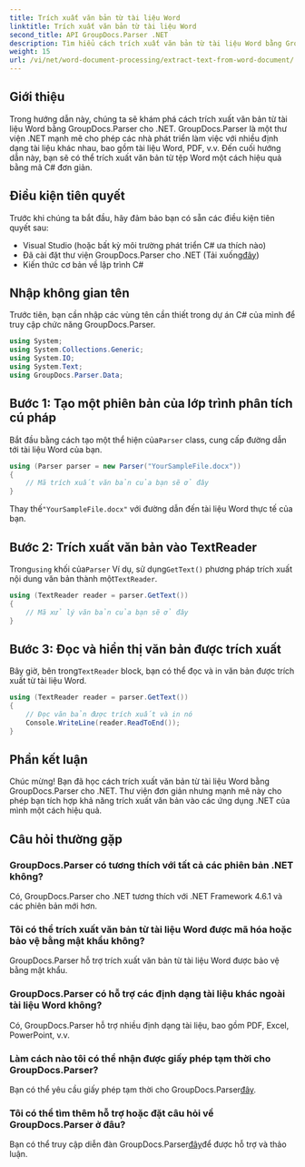 ```yaml
---
title: Trích xuất văn bản từ tài liệu Word
linktitle: Trích xuất văn bản từ tài liệu Word
second_title: API GroupDocs.Parser .NET
description: Tìm hiểu cách trích xuất văn bản từ tài liệu Word bằng GroupDocs.Parser cho .NET. Hướng dẫn từng bước với các ví dụ về mã.
weight: 15
url: /vi/net/word-document-processing/extract-text-from-word-document/
---
```

## Giới thiệu
Trong hướng dẫn này, chúng ta sẽ khám phá cách trích xuất văn bản từ tài liệu Word bằng GroupDocs.Parser cho .NET. GroupDocs.Parser là một thư viện .NET mạnh mẽ cho phép các nhà phát triển làm việc với nhiều định dạng tài liệu khác nhau, bao gồm tài liệu Word, PDF, v.v. Đến cuối hướng dẫn này, bạn sẽ có thể trích xuất văn bản từ tệp Word một cách hiệu quả bằng mã C# đơn giản.
## Điều kiện tiên quyết
Trước khi chúng ta bắt đầu, hãy đảm bảo bạn có sẵn các điều kiện tiên quyết sau:
- Visual Studio (hoặc bất kỳ môi trường phát triển C# ưa thích nào)
- Đã cài đặt thư viện GroupDocs.Parser cho .NET (Tải xuống[đây](https://releases.groupdocs.com/parser/net/))
- Kiến thức cơ bản về lập trình C#

## Nhập không gian tên
Trước tiên, bạn cần nhập các vùng tên cần thiết trong dự án C# của mình để truy cập chức năng GroupDocs.Parser.
```csharp
using System;
using System.Collections.Generic;
using System.IO;
using System.Text;
using GroupDocs.Parser.Data;
```
## Bước 1: Tạo một phiên bản của lớp trình phân tích cú pháp
 Bắt đầu bằng cách tạo một thể hiện của`Parser` class, cung cấp đường dẫn tới tài liệu Word của bạn.
```csharp
using (Parser parser = new Parser("YourSampleFile.docx"))
{
    // Mã trích xuất văn bản của bạn sẽ ở đây
}
```
 Thay thế`"YourSampleFile.docx"` với đường dẫn đến tài liệu Word thực tế của bạn.
## Bước 2: Trích xuất văn bản vào TextReader
 Trong`using` khối của`Parser` Ví dụ, sử dụng`GetText()` phương pháp trích xuất nội dung văn bản thành một`TextReader`.
```csharp
using (TextReader reader = parser.GetText())
{
    // Mã xử lý văn bản của bạn sẽ ở đây
}
```
## Bước 3: Đọc và hiển thị văn bản được trích xuất
 Bây giờ, bên trong`TextReader` block, bạn có thể đọc và in văn bản được trích xuất từ tài liệu Word.
```csharp
using (TextReader reader = parser.GetText())
{
    // Đọc văn bản được trích xuất và in nó
    Console.WriteLine(reader.ReadToEnd());
}
```

## Phần kết luận
Chúc mừng! Bạn đã học cách trích xuất văn bản từ tài liệu Word bằng GroupDocs.Parser cho .NET. Thư viện đơn giản nhưng mạnh mẽ này cho phép bạn tích hợp khả năng trích xuất văn bản vào các ứng dụng .NET của mình một cách hiệu quả.

## Câu hỏi thường gặp
### GroupDocs.Parser có tương thích với tất cả các phiên bản .NET không?
Có, GroupDocs.Parser cho .NET tương thích với .NET Framework 4.6.1 và các phiên bản mới hơn.
### Tôi có thể trích xuất văn bản từ tài liệu Word được mã hóa hoặc bảo vệ bằng mật khẩu không?
GroupDocs.Parser hỗ trợ trích xuất văn bản từ tài liệu Word được bảo vệ bằng mật khẩu.
### GroupDocs.Parser có hỗ trợ các định dạng tài liệu khác ngoài tài liệu Word không?
Có, GroupDocs.Parser hỗ trợ nhiều định dạng tài liệu, bao gồm PDF, Excel, PowerPoint, v.v.
### Làm cách nào tôi có thể nhận được giấy phép tạm thời cho GroupDocs.Parser?
 Bạn có thể yêu cầu giấy phép tạm thời cho GroupDocs.Parser[đây](https://purchase.groupdocs.com/temporary-license/).
### Tôi có thể tìm thêm hỗ trợ hoặc đặt câu hỏi về GroupDocs.Parser ở đâu?
 Bạn có thể truy cập diễn đàn GroupDocs.Parser[đây](https://forum.groupdocs.com/c/parser/17)để được hỗ trợ và thảo luận.